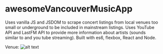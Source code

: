 # awesomeVancouverMusicApp

Uses vanilla JS and JSDOM to scrape concert listings from local venues too small or underground to be included in mainstream listings. Uses YouTube API and LastFM API to provide more information about artists (sounds similar to and you tube streaming). Built with es6, flexbox, React and Node.


Venue:
![alt text](https://github.com/jenjwong/awesomeVancouverMusicApp/blob/eventsList/src/css/images/venuePic.png "Venue Music App")
